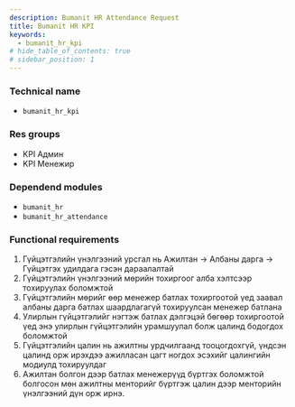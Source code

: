 ```yaml
---
description: Bumanit HR Attendance Request
title: Bumanit HR KPI
keywords:
  - bumanit_hr_kpi
# hide_table_of_contents: true
# sidebar_position: 1
---
```


### Technical name

- `bumanit_hr_kpi`


### Res groups
- KPI Админ
- KPI Mенежир


### Dependend modules

- `bumanit_hr`
- `bumanit_hr_attendance`


### Functional requirements

1. Гүйцэтгэлийн үнэлгээний урсгал нь Ажилтан -> Албаны дарга -> Гүйцэтгэх удилдага гэсэн дараалалтай
2. Гүйцэтгэлийн үнэлгээний мөрийн тохиргоог алба хэлтсээр тохируулах боломжтой
3. Гүйцэтгэлийн мөрийг өөр менежер батлах тохиргоотой үед заавал албаны дарга батлах шаардлагагүй тохируулсан менежер батлана
4. Улирлын гүйцэтгэлийг нэгтэж батлах дэлгэцэй бөгөөр тохиргоотой үед энэ улирлын гүйцэтгэлийн урамшуулал болж цалинд бодогдох боломжтой
5. Гүйцэтгэлийн цалин нь ажилтны урдчилгаанд тооцогдохгүй, үндсэн цалинд орж ирэхдээ ажилласан цагт ногдох эсэхийг цалингийн модиулд тохируулдаг
6. Ажилтан болгон дээр батлах менежерүүд бүртгэх боломжтой болгосон мөн ажилтны менторийг бүртгэж цалин дээр менторийн үнэлгээний дүн орж ирнэ.